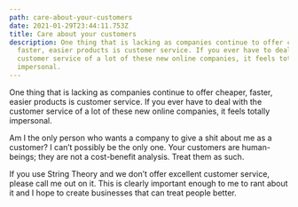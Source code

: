 ```yaml
---
path: care-about-your-customers
date: 2021-01-29T23:44:11.753Z
title: Care about your customers
description: One thing that is lacking as companies continue to offer cheaper,
  faster, easier products is customer service. If you ever have to deal with the
  customer service of a lot of these new online companies, it feels totally
  impersonal.
---
```

One thing that is lacking as companies continue to offer cheaper, faster, easier products is customer service. If you ever have to deal with the customer service of a lot of these new online companies, it feels totally impersonal.

Am I the only person who wants a company to give a shit about me as a customer? I can’t possibly be the only one. Your customers are human-beings; they are not a cost-benefit analysis. Treat them as such.

If you use String Theory and we don’t offer excellent customer service, please call me out on it. This is clearly important enough to me to rant about it and I hope to create businesses that can treat people better.